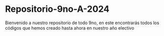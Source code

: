 # Repositorio-9no-A-2024
Bienvenido a nuestro repositorio de todo 9no, en este encontrarás todos los códigos que hemos creado hasta ahora en nuestro año electivo
